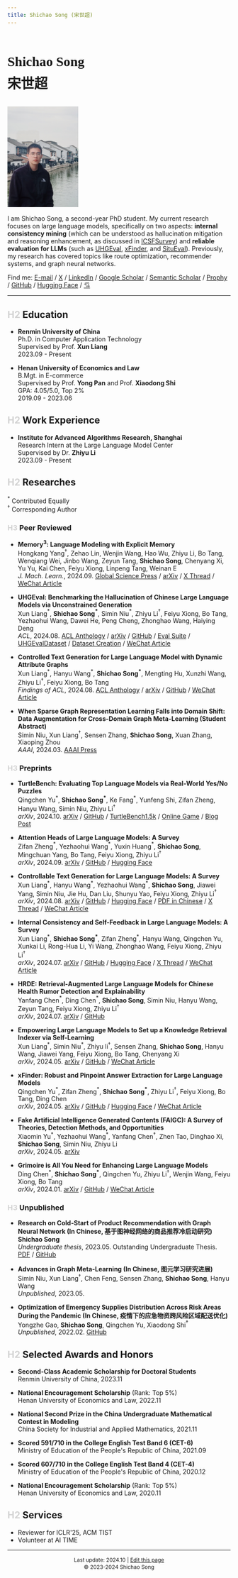 ```yaml
---
title: Shichao Song (宋世超)
---
```


<br>

<p style="font-family: 'Times New Roman', KaiTi; font-size: 1.8em; line-height: 1.95em">
    <big><strong>Shichao Song</strong></big><br>
    <big><strong>宋世超</strong></big>
</p>

<img src='./assets/avatar.jpg' alt='avatar' width='160px'><br>

<p>
    I am Shichao Song, a second-year PhD student. My current research focuses on large language models, specifically on two aspects: <b>internal consistency mining</b> (which can be understood as hallucination mitigation and reasoning enhancement, as discussed in <a href='https://arxiv.org/abs/2407.14507'>ICSFSurvey</a>) and <b>reliable evaluation for LLMs</b> (such as <a href='https://arxiv.org/abs/2311.15296'>UHGEval</a>, <a href='https://arxiv.org/abs/2405.11874'>xFinder</a>, and <a href='https://github.com/Ki-Seki/SituEval'>SituEval</a>). Previously, my research has covered topics like route optimization, recommender systems, and graph neural networks.
</p>

<p>
    Find me: 
    <a href='mailto:song.shichao@outlook.com'>E-mail</a> /
    <a href='https://twitter.com/Ki_Seki_here'>X</a> /
    <a href='https://www.linkedin.com/in/song-sc/'>LinkedIn</a> /
    <a href='https://scholar.google.com/citations?user=91cfp3wAAAAJ'>Google Scholar</a> /
    <a href='https://www.semanticscholar.org/author/Shichao-Song/2268434524'>Semantic Scholar</a> /
    <a href='https://www.prophy.science/author/100188805/Shichao-Song'>Prophy</a> /
    <a href='https://github.com/Ki-Seki'>GitHub</a> /
    <a href='https://huggingface.co/Ki-Seki'>Hugging Face</a> /
    <a href='https://songsc.atomgit.net/us/'>💘</a>
</p>

------

## <font color="lightgray">H2</font> Education

- **Renmin University of China**  
    Ph.D. in Computer Application Technology  
    Supervised by Prof. **Xun Liang**  
    2023.09 - Present  

- **Henan University of Economics and Law**  
    B.Mgt. in E-commerce  
    Supervised by Prof. **Yong Pan** and Prof. **Xiaodong Shi**  
    GPA: 4.05/5.0, Top 2%  
    2019.09 - 2023.06  

## <font color="lightgray">H2</font> Work Experience

- **Institute for Advanced Algorithms Research, Shanghai**  
    Research Intern at the Large Language Model Center  
    Supervised by Dr. **Zhiyu Li**  
    2023.09 - Present

## <font color="lightgray">H2</font> Researches

$^*$ Contributed Equally  
$^†$ Corresponding Author

### <font color="lightgray">H3</font> Peer Reviewed

- **$\text{Memory}^3$: Language Modeling with Explicit Memory**  
    Hongkang Yang$^†$, Zehao Lin, Wenjin Wang, Hao Wu, Zhiyu Li, Bo Tang, Wenqiang Wei, Jinbo Wang, Zeyun Tang, **Shichao Song**, Chenyang Xi, Yu Yu, Kai Chen, Feiyu Xiong, Linpeng Tang, Weinan E  
    *J. Mach. Learn.*, 2024.09.
    [Global Science Press](https://doi.org/10.4208/jml.240708) /
    [arXiv](https://arxiv.org/abs/2407.01178) /
    [X Thread](https://x.com/rohanpaul_ai/status/1809782336021537094) /
    [WeChat Article](https://mp.weixin.qq.com/s/_7mpswMvpg5sRrIKsF-Vvw)

- **UHGEval: Benchmarking the Hallucination of Chinese Large Language Models via Unconstrained Generation**  
    Xun Liang$^*$, **Shichao Song$^*$**, Simin Niu$^*$, Zhiyu Li$^†$, Feiyu Xiong, Bo Tang, Yezhaohui Wang, Dawei He, Peng Cheng, Zhonghao Wang, Haiying Deng  
    *ACL*, 2024.08.
    [ACL Anthology](https://aclanthology.org/2024.acl-long.288/) /
    [arXiv](https://arxiv.org/abs/2311.15296) /
    [GitHub](https://github.com/IAAR-Shanghai/UHGEval) /
    [Eval Suite](https://pypi.org/project/eval-suite/) /
    [UHGEvalDataset](https://huggingface.co/datasets/Ki-Seki/UHGEvalDataset) /
    [Dataset Creation](https://github.com/IAAR-Shanghai/UHGEval-dataset) /
    [WeChat Article](https://mp.weixin.qq.com/s/Go-JexPRbCDWzJHMM9SlyA)

- **Controlled Text Generation for Large Language Model with Dynamic Attribute Graphs**  
    Xun Liang$^*$, Hanyu Wang$^*$, **Shichao Song$^*$**, Mengting Hu, Xunzhi Wang, Zhiyu Li$^†$, Feiyu Xiong, Bo Tang  
    *Findings of ACL*, 2024.08.
    [ACL Anthology](https://aclanthology.org/2024.findings-acl.345/) /
    [arXiv](https://arxiv.org/abs/2402.11218) /
    [GitHub](https://github.com/IAAR-Shanghai/DATG) /
    [WeChat Article](https://mp.weixin.qq.com/s/TO3X1koI0peOXVOwA0YjtA)

- **When Sparse Graph Representation Learning Falls into Domain Shift: Data Augmentation for Cross-Domain Graph Meta-Learning (Student Abstract)**  
    Simin Niu, Xun Liang$^†$, Sensen Zhang, **Shichao Song**, Xuan Zhang, Xiaoping Zhou  
    *AAAI*, 2024.03.
    [AAAI Press](https://ojs.aaai.org/index.php/AAAI/article/view/30489)

### <font color="lightgray">H3</font> Preprints

- **TurtleBench: Evaluating Top Language Models via Real-World Yes/No Puzzles**  
    Qingchen Yu$^*$, **Shichao Song$^*$**, Ke Fang$^*$, Yunfeng Shi, Zifan Zheng, Hanyu Wang, Simin Niu, Zhiyu Li$^†$  
    *arXiv*, 2024.10.
    [arXiv](https://arxiv.org/abs/2410.05262) /
    [GitHub](https://github.com/mazzzystar/TurtleBench) /
    [TurtleBench1.5k](https://huggingface.co/datasets/Duguce/TurtleBench1.5k) /
    [Online Game](https://tanghenre.com/) /
    [Blog Post](https://mazzzystar.github.io/2024/08/09/turtle-benchmark-zh/)

- **Attention Heads of Large Language Models: A Survey**  
    Zifan Zheng$^*$, Yezhaohui Wang$^*$, Yuxin Huang$^*$, **Shichao Song**, Mingchuan Yang, Bo Tang, Feiyu Xiong, Zhiyu Li$^†$  
    *arXiv*, 2024.09.
    [arXiv](https://arxiv.org/abs/2409.03752) /
    [GitHub](https://github.com/IAAR-Shanghai/Awesome-Attention-Heads) /
    [Hugging Face](https://huggingface.co/papers/2409.03752)

- **Controllable Text Generation for Large Language Models: A Survey**  
    Xun Liang$^*$, Hanyu Wang$^*$, Yezhaohui Wang$^*$, **Shichao Song**, Jiawei Yang, Simin Niu, Jie Hu, Dan Liu, Shunyu Yao, Feiyu Xiong, Zhiyu Li$^†$  
    *arXiv*, 2024.08.
    [arXiv](https://arxiv.org/abs/2408.12599) /
    [GitHub](https://github.com/IAAR-Shanghai/CTGSurvey) /
    [Hugging Face](https://huggingface.co/papers/2408.12599) /
    [PDF in Chinese](https://github.com/IAAR-Shanghai/CTGSurvey/blob/main/CTG_Survey_Chinese.pdf) /
    [X Thread](https://x.com/IntuitMachine/status/1828951964069019882) /
    [WeChat Article](https://mp.weixin.qq.com/s/Ws1KjHHEjtDfCpKklG8R_A)

- **Internal Consistency and Self-Feedback in Large Language Models: A Survey**  
    Xun Liang$^*$, **Shichao Song$^*$**, Zifan Zheng$^*$, Hanyu Wang, Qingchen Yu, Xunkai Li, Rong-Hua Li, Yi Wang, Zhonghao Wang, Feiyu Xiong, Zhiyu Li$^†$  
    *arXiv*, 2024.07.
    [arXiv](https://arxiv.org/abs/2407.14507) /
    [GitHub](https://github.com/IAAR-Shanghai/ICSFSurvey) /
    [Hugging Face](https://huggingface.co/papers/2407.14507) /
    [X Thread](https://x.com/Ki_Seki_here/status/1836020241538908529) /
    [WeChat Article](https://mp.weixin.qq.com/s/fSc0Szi-zO6YVwp2oV8Uhg)

- **HRDE: Retrieval-Augmented Large Language Models for Chinese Health Rumor Detection and Explainability**  
    Yanfang Chen$^*$, Ding Chen$^*$, **Shichao Song**, Simin Niu, Hanyu Wang, Zeyun Tang, Feiyu Xiong, Zhiyu Li$^†$  
    *arXiv*, 2024.07.
    [arXiv](https://arxiv.org/abs/2407.00668) /
    [GitHub](https://github.com/hush-cd/HRDE)

- **Empowering Large Language Models to Set up a Knowledge Retrieval Indexer via Self-Learning**  
    Xun Liang$^*$, Simin Niu$^*$, Zhiyu li$^†$, Sensen Zhang, **Shichao Song**, Hanyu Wang, Jiawei Yang, Feiyu Xiong, Bo Tang, Chenyang Xi  
    *arXiv*, 2024.05.
    [arXiv](https://arxiv.org/abs/2405.16933) /
    [GitHub](https://github.com/IAAR-Shanghai/PGRAG) /
    [WeChat Article](https://mp.weixin.qq.com/s/0x0gtDWwxDR95DfpOHzKVQ)

- **xFinder: Robust and Pinpoint Answer Extraction for Large Language Models**  
    Qingchen Yu$^*$, Zifan Zheng$^*$, **Shichao Song$^*$**, Zhiyu Li$^†$, Feiyu Xiong, Bo Tang, Ding Chen  
    *arXiv*, 2024.05.
    [arXiv](https://arxiv.org/abs/2405.11874) /
    [GitHub](https://github.com/IAAR-Shanghai/xFinder) /
    [Hugging Face](https://huggingface.co/collections/IAAR-Shanghai/xfinder-664b7b21e94e9a93f25a8412) /
    [WeChat Article](https://mp.weixin.qq.com/s/C5G-rpen9OM4MmBhrByTIQ)

- **Fake Artificial Intelligence Generated Contents (FAIGC): A Survey of Theories, Detection Methods, and Opportunities**  
    Xiaomin Yu$^*$, Yezhaohui Wang$^*$, Yanfang Chen$^†$, Zhen Tao, Dinghao Xi, **Shichao Song**, Simin Niu, Zhiyu Li  
    *arXiv*, 2024.05.
    [arXiv](https://arxiv.org/abs/2405.00711)

- **Grimoire is All You Need for Enhancing Large Language Models**  
    Ding Chen$^*$, **Shichao Song$^*$**, Qingchen Yu, Zhiyu Li$^†$, Wenjin Wang, Feiyu Xiong, Bo Tang  
    *arXiv*, 2024.01.
    [arXiv](https://arxiv.org/abs/2401.03385) /
    [GitHub](https://github.com/IAAR-Shanghai/Grimoire) /
    [WeChat Article](https://mp.weixin.qq.com/s/uz-BVUm6KCZ0r02K6wd8Sw)

### <font color="lightgray">H3</font> Unpublished

- **Research on Cold-Start of Product Recommendation with Graph Neural Network (In Chinese, 基于图神经网络的商品推荐冷启动研究)**  
    **Shichao Song**  
    *Undergraduate thesis*, 2023.05. Outstanding Undergraduate Thesis.
    [PDF](./assets/GNNRSThesis.pdf) /
    [GitHub](https://github.com/Ki-Seki/KGCN-pytorch-updated/tree/ugt-only)

- **Advances in Graph Meta-Learning (In Chinese, 图元学习研究进展)**  
    Simin Niu, Xun Liang$^†$, Chen Feng, Sensen Zhang, **Shichao Song**, Hanyu Wang  
    *Unpublished*, 2023.05.

- **Optimization of Emergency Supplies Distribution Across Risk Areas During the Pandemic (In Chinese, 疫情下的应急物资跨风险区域配送优化)**  
    Yongzhe Gao, **Shichao Song**, Qingchen Yu, Xiaodong Shi$^†$  
    *Unpublished*, 2022.02.
    [GitHub](https://github.com/Ki-Seki/MOPSO-for-Distribution)

## <font color="lightgray">H2</font> Selected Awards and Honors

- **Second-Class Academic Scholarship for Doctoral Students**  
    Renmin University of China, 2023.11

- **National Encouragement Scholarship** (Rank: Top 5%)  
    Henan University of Economics and Law, 2022.11

- **National Second Prize in the China Undergraduate Mathematical Contest in Modeling**  
    China Society for Industrial and Applied Mathematics, 2021.11

- **Scored 591/710 in the College English Test Band 6 (CET-6)**  
    Ministry of Education of the People's Republic of China, 2021.09

- **Scored 607/710 in the College English Test Band 4 (CET-4)**  
    Ministry of Education of the People's Republic of China, 2020.12

- **National Encouragement Scholarship** (Rank: Top 5%)  
    Henan University of Economics and Law, 2020.11

## <font color="lightgray">H2</font> Services

- Reviewer for ICLR'25, ACM TIST
- Volunteer at AI TIME

------

<footer style='text-align:center; font-size:0.85em; line-height: 1.35em'>
    Last update: 2024.10 | <a href='https://github.com/Ki-Seki/ki-seki.github.io/edit/master/index.md'>Edit this page</a><br>
    &copy; 2023-2024 Shichao Song
</footer>
<br>
